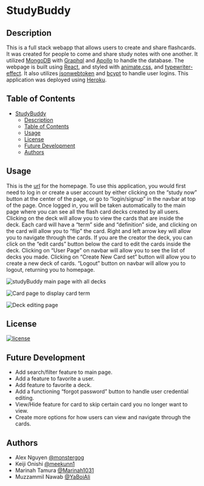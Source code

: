 # StudyBuddy

## Description

This is a full stack webapp that allows users to create and share flashcards. It was created for people to come and share study notes with one another. It utilized [MongoDB](https://www.mongodb.com/) with [Graphql](https://graphql.org/) and [Apollo](https://www.apollographql.com/docs/) to handle the database. The webpage is built using [React](https://react.dev/), and styled with [animate.css](https://animate.style/), and [typewriter-effect](https://www.npmjs.com/package/typewriter-effect). It also utilizes [jsonwebtoken](https://jwt.io/) and [bcypt](https://bcrypt.online/) to handle user logins. This application was deployed using [Heroku](https://www.heroku.com/platform).

## Table of Contents

- [StudyBuddy](#studybuddy)
  - [Description](#description)
  - [Table of Contents](#table-of-contents)
  - [Usage](#usage)
  - [License](#license)
  - [Future Development](#future-development)
  - [Authors](#authors)

## Usage

This is the [url](https://study-buddy-p3-0d14fa2a37d6.herokuapp.com/) for the homepage. To use this application, you would first need to log in or create a user account by either clicking on the “study now” button at the center of the page, or go to “login/signup” in the navbar at top of the page. Once logged in, you will be taken automatically to the main page where you can see all the flash card decks created by all users. Clicking on the deck will allow you to view the cards that are inside the deck. Each card will have a “term” side and “definition” side, and clicking on the card will allow you to “flip” the card. Right and left arrow key will allow you to navigate through the cards. If you are the creator the deck, you can click on the “edit cards” button below the card to edit the cards inside the deck.
Clicking on “User Page” on navbar will allow you to see the list of decks you made. Clicking on “Create New Card set” button will allow you to create a new deck of cards.
“Logout” button on navbar will allow you to logout, returning you to homepage.

![studyBuddy main page with all decks](https://github.com/Marinah1031/StudyBuddy/assets/126653060/096ad632-eaec-4463-8565-b113cf4c2b25)

![Card page to display card term](https://github.com/Marinah1031/StudyBuddy/assets/126653060/f461f307-7746-4315-8be5-fa2954c49e0b)

![Deck editing page](https://github.com/Marinah1031/StudyBuddy/assets/126653060/1d0510cd-e210-46fe-ac34-4efb51821bbf)


## License
  
[![license](https://img.shields.io/badge/License-MIT-green)](https://choosealicense.com/licenses/mit/)

## Future Development

- Add search/filter feature to main page.
- Add a feature to favorite a user.
- Add feature to favorite a deck.
- Add a functioning “forgot password” button to handle user credential editing.
- View/Hide feature for card to skip certain card you no longer want to view.
- Create more options for how users can view and navigate through the cards.


## Authors

- Alex Nguyen [@monstergog](https://github.com/monstergog)
- Keiji Onishi [@meekunn1](https://github.com/meekunn1)
- Marinah Tamura [@Marinah1031](https://github.com/Marinah1031)
- Muzzammil Nawab [@YaBoiAli](https://github.com/YaBoiAli)
